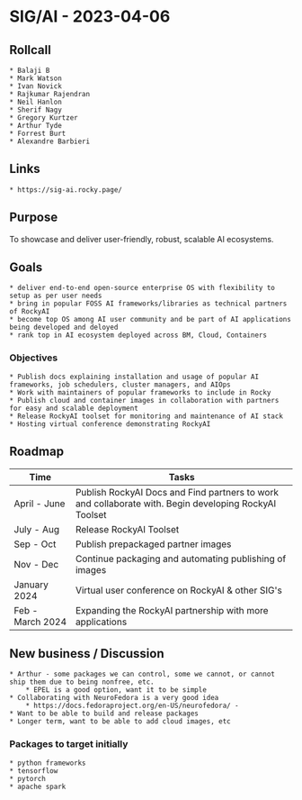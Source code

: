 # SIG/AI - 2023-04-06

## Rollcall

	* Balaji B
	* Mark Watson
	* Ivan Novick
	* Rajkumar Rajendran
	* Neil Hanlon
	* Sherif Nagy
	* Gregory Kurtzer
	* Arthur Tyde
	* Forrest Burt
	* Alexandre Barbieri

## Links

	* https://sig-ai.rocky.page/

## Purpose

To showcase and deliver user-friendly, robust, scalable AI ecosystems.

## Goals

	* deliver end-to-end open-source enterprise OS with flexibility to setup as per user needs
	* bring in popular FOSS AI frameworks/libraries as technical partners of RockyAI
	* become top OS among AI user community and be part of AI applications being developed and deloyed
	* rank top in AI ecosystem deployed across BM, Cloud, Containers

### Objectives

	* Publish docs explaining installation and usage of popular AI frameworks, job schedulers, cluster managers, and AIOps
	* Work with maintainers of popular frameworks to include in Rocky
	* Publish cloud and container images in collaboration with partners for easy and scalable deployment
	* Release RockyAI toolset for monitoring and maintenance of AI stack
	* Hosting virtual conference demonstrating RockyAI

## Roadmap

|Time|Tasks|
|--|--|
| April - June | Publish RockyAI Docs and Find partners to work and collaborate with. Begin developing RockyAI Toolset |
| July - Aug | Release RockyAI Toolset |
| Sep - Oct | Publish prepackaged partner images |
| Nov - Dec | Continue packaging and automating publishing of images |
| January 2024 | Virtual user conference on RockyAI & other SIG's |
| Feb - March 2024 | Expanding the RockyAI partnership with more applications |

## New business / Discussion

	* Arthur - some packages we can control, some we cannot, or cannot ship them due to being nonfree, etc.
		* EPEL is a good option, want it to be simple
	* Collaborating with NeuroFedora is a very good idea
		* https://docs.fedoraproject.org/en-US/neurofedora/ -
	* Want to be able to build and release packages
	* Longer term, want to be able to add cloud images, etc

### Packages to target initially

	* python frameworks
	* tensorflow
	* pytorch
	* apache spark
